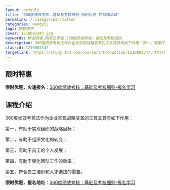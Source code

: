 ```yaml
---
layout: default
title: '360度绩效考核：基础及考核细则-限时优惠-网易精品课'
permalink: /:categories/:title/
categories: wangyi2
tags: 网易提供
cover: 1210002347.jpg
keywords: 精选网课,网易云课堂,360度绩效考核：基础及考核细则
description: 360度绩效考核法作为企业实现战略变革的工具其具有如下作用：第一，有助于实现组织的战略目标；第二，有助于组织文化的转变；
classid: 1210002347
targetlink: https://study.163.com/course/introduction/1210002347.htm?share=1&shareId=1025206652&utm_campaign=share&utm_medium=iphoneShare&utm_source=&utm_u=1025206652
---
```


## 限时特惠

**限时优惠，火速报名**：[360度绩效考核：基础及考核细则-报名学习](https://study.163.com/course/introduction/1210002347.htm?share=1&shareId=1025206652&utm_campaign=share&utm_medium=iphoneShare&utm_source=&utm_u=1025206652)

## 课程介绍

360度绩效考核法作为企业实现战略变革的工具其具有如下作用：

第一，有助于实现组织的战略目标；

第二，有助于组织文化的转变；

第三，有助于员工的个人发展；

第四，有助于强化团队工作的效率；

第五，符合员工培训和人才选拔的需要。

**限时优惠，报名地址**：[360度绩效考核：基础及考核细则-报名学习](https://study.163.com/course/introduction/1210002347.htm?share=1&shareId=1025206652&utm_campaign=share&utm_medium=iphoneShare&utm_source=&utm_u=1025206652)

